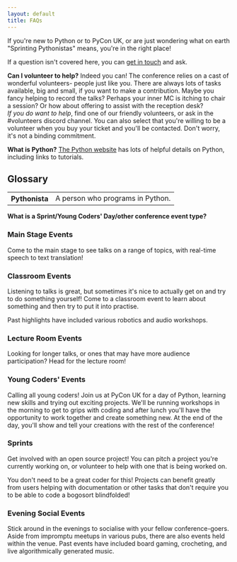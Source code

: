 ```yaml
---
layout: default
title: FAQs
---
```


<p>If you're new to Python or to PyCon UK, or are just wondering what on earth "Sprinting Pythonistas" means, you're in the right place!</p>
<p>If a question isn't covered here, you can <a href="/contact/">get in touch</a> and ask.

<p><strong>Can I volunteer to help?</strong> Indeed you can! The conference relies on a cast of wonderful volunteers- people just like you. There are always lots of tasks available, big and small, if you want to make a contribution. Maybe you fancy helping to record the talks? Perhaps your inner MC is itching to chair a session? Or how about offering to assist with the reception desk?<br />
<em>If you do want to help</em>, find one of our friendly volunteers, or ask in the #volunteers discord channel. You can also select that you're willing to be a volunteer when you buy your ticket and you'll be contacted. Don't worry, it's not a binding commitment.</p>

<p><strong>What is Python?</strong> <a href="https://docs.python.org/3/faq/general.html#what-is-python">The Python website</a> has lots of helpful details on Python, including links to tutorials.</p>

<h2>Glossary</h2>
<table class="table">
  <tbody>
    <tr>
      <th scope="row">Pythonista</th>
      <td>A person who programs in Python.</td>
    </tr>
  </tbody>
</table>

<p><strong>What is a Sprint/Young Coders' Day/other conference event type?</strong></p>

<div class="box box_blue">
  <h3>Main Stage Events</h3>
  <p>Come to the main stage to see talks on a range of topics, with real-time speech to text translation!</p>
</div>

<div class="box box_yellow">
  <h3 id="classroom">Classroom Events</h3>
  <p>Listening to talks is great, but sometimes it's nice to actually get on and try to do something yourself! Come to a classroom event to learn about something and then try to put it into practise.</p>
  <p>Past highlights have included various robotics and audio workshops.</p>
</div>

<div class="box box_red">
  <h3 id="lecture">Lecture Room Events</h3>
  <p>Looking for longer talks, or ones that may have more audience participation? Head for the lecture room!</p>
</div>

<div class="box box_yellow">
  <h3 id="youngcoders">Young Coders' Events</h3>
  <p>Calling all young coders! Join us at PyCon UK for a day of Python, learning new skills and trying out exciting projects. We'll be running workshops in the morning to get to grips with coding and after lunch you'll have the opportunity to work together and create something new. At the end of the day, you'll show and tell your creations with the rest of the conference!</p>
</div>

<div class="box box_bronze">
  <h3 id="sprints">Sprints</h3>
  <p>Get involved with an open source project! You can pitch a project you're currently working on, or volunteer to help with one that is being worked on.</p>
  <p>You don't need to be a great coder for this! Projects can benefit greatly from users helping with documentation or other tasks that don't require you to be able to code a bogosort blindfolded!</p>
</div>

<div class="box box_silver">
  <h3 id="eveningsocial">Evening Social Events</h3>
  <p>Stick around in the evenings to socialise with your fellow conference-goers. Aside from impromptu meetups in various pubs, there are also events held within the venue. Past events have included board gaming, crocheting, and live algorithmically generated music.</p>
</div>
